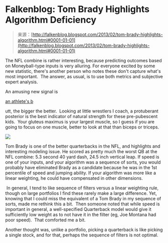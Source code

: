 <!--yml
category: 未分类
date: 2024-05-12 20:09:16
-->

# Falkenblog: Tom Brady Highlights Algorithm Deficiency

> 来源：[http://falkenblog.blogspot.com/2013/02/tom-brady-highlights-algorithm.html#0001-01-01](http://falkenblog.blogspot.com/2013/02/tom-brady-highlights-algorithm.html#0001-01-01)

The NFL combine is rather interesting, because predicting outcomes based on Moneyball-type inputs is very alluring. For everyone excited by some new statistic, there's another person who notes these don't capture what's most important.  The answer, as usual, is to use both metrics and subjective expert analysis.

An amusing new signal is 

[an athlete's b](http://www.sbnation.com/nfl/2013/2/23/4021074/mike-mayock-likes-big-butts?utm_source=sbnation&utm_medium=nextclicks&utm_campaign=articlebottom)

utt, the bigger the better.  Looking at little wrestlers I coach, a protuberant posterior is the best indicator of natural strength for these pre-pubescent kids.  Your gluteus maximus is your largest muscle, so I guess if you are going to focus on one muscle, better to look at that than biceps or triceps.

[![](img/d1d5d5106ae7918e299277fe93402479.png)](https://blogger.googleusercontent.com/img/b/R29vZ2xl/AVvXsEiOiN6nVJgsoBVv6tpQ33ZUV6-ByVop0QcQi4gIrlYPcU6VL506-3OIxOZhyphenhyphennrWZMAN_0BdinUgGnMYYfsQuuTPRxvPr1HE4rVefq_SEHEBXfVwvUitAZeYyo8sbIsMvGoentHDng/s1600/brady.jpg)

Tom Brady is one of the better quarterbacks in the NFL, and highlights and interesting modeling issue. He scored as pretty much the worst QB at the NFL combine: 5.3 second 40 yard dash, 24.5 inch vertical leap. If speed is one of your inputs, and your algorithm was a sequence of sorts, you would probably have eliminated Brady as a candidate because he was in the 1st percentile of speed and jumping ability. If your algorithm was more like a linear weighting, he could have compensated in other dimensions.

 In general, I tend to like sequence of filters versus a linear weighting rule, though on large portfolios I find these rarely make a large difference. Yet, knowing that I could miss the equivalent of a Tom Brady in my sequence of sorts, made me rethink this a bit.  Then someone noted that while speed is important in general, a well-specified Quarterback model would give it sufficiently low weight as to not have it in the filter (eg, Joe Montana had poor speed).  That comforted me a bit.

Another thought was, unlike a portfolio, picking a quarterback is like picking a single stock, and for that, perhaps the sequence of filters is not optimal.